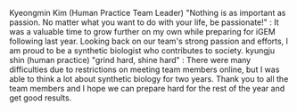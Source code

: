 Kyeongmin Kim (Human Practice Team Leader)
"Nothing is as important as passion. No matter what you want to do with your life, be passionate!"
: It was a valuable time to grow further on my own while preparing for iGEM following last year. Looking back on our team's strong passion and efforts, I am proud to be a synthetic biologist who contributes to society.
kyungju shin (human practice)
"grind hard, shine hard"
: There were many difficulties due to restrictions on meeting team members online, but I was able to think a lot about synthetic biology for two years. Thank you to all the team members and I hope we can prepare hard for the rest of the year and get good results.
